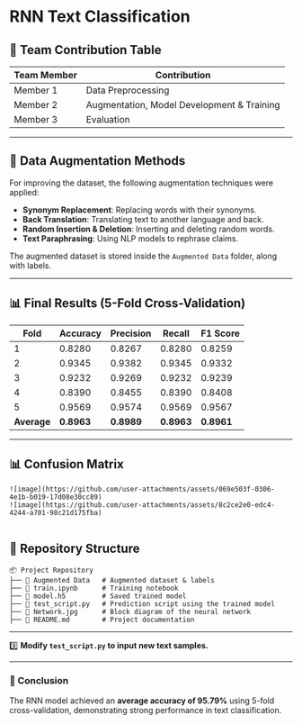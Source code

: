 # RNN Text Classification

## 📌 Team Contribution Table

| Team Member | Contribution |
|-------------|-------------|
| Member 1    | Data Preprocessing |
| Member 2    | Augmentation, Model Development & Training |
| Member 3    | Evaluation |

---

## 📝 Data Augmentation Methods
For improving the dataset, the following augmentation techniques were applied:
- **Synonym Replacement**: Replacing words with their synonyms.
- **Back Translation**: Translating text to another language and back.
- **Random Insertion & Deletion**: Inserting and deleting random words.
- **Text Paraphrasing**: Using NLP models to rephrase claims.

The augmented dataset is stored inside the `Augmented Data` folder, along with labels.

---

## 📊 Final Results (5-Fold Cross-Validation)

| Fold | Accuracy | Precision | Recall | F1 Score |
|------|----------|------------|--------|----------|
| 1    | 0.8280   | 0.8267     | 0.8280 | 0.8259   |
| 2    | 0.9345   | 0.9382     | 0.9345 | 0.9332   |
| 3    | 0.9232   | 0.9269     | 0.9232 | 0.9239   |
| 4    | 0.8390   | 0.8455     | 0.8390 | 0.8408   |
| 5    | 0.9569   | 0.9574     | 0.9569 | 0.9567   |
| **Average** | **0.8963** | **0.8989** | **0.8963** | **0.8961** |

---

## 📊 Confusion Matrix
```
![image](https://github.com/user-attachments/assets/069e503f-0306-4e1b-b019-17d08e30cc89)
![image](https://github.com/user-attachments/assets/8c2ce2e0-edc4-4244-a701-98c21d175fba)


```

## 📂 Repository Structure
```
📦 Project Repository
├── 📁 Augmented Data   # Augmented dataset & labels
├── 📄 train.ipynb      # Training notebook
├── 📄 model.h5         # Saved trained model
├── 📄 test_script.py   # Prediction script using the trained model
├── 📄 Network.jpg      # Block diagram of the neural network
├── 📄 README.md        # Project documentation
```

---

3️⃣ **Modify `test_script.py` to input new text samples.**

---

### 🎯 Conclusion
The RNN model achieved an **average accuracy of 95.79%** using 5-fold cross-validation, demonstrating strong performance in text classification.

